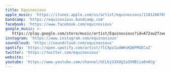 ```yaml
---
title: Equinoxious
apple_music: 'https://itunes.apple.com/us/artist/equinoxious/1101266769'
bandcamp: 'https://equinoxious.bandcamp.com'
facebook: 'https://www.facebook.com/equinoxious'
google_music: >-
   https://play.google.com/store/music/artist/Equinoxious?id=A72xw2fzwejnekieu6jdzw6rgcy
instagram: 'https://www.instagram.com/equinoxious'
soundcloud: 'https://soundcloud.com/equinoxious'
spotify: 'https://open.spotify.com/artist/7lCXpzIudWHsKQ6PMGECaZ'
twitter: 'https://twitter.com/equinoxious'
website: ''
youtube: 'https://www.youtube.com/channel/UCLbjG3XdgIa399B1ia0n8Cg'
---
```

